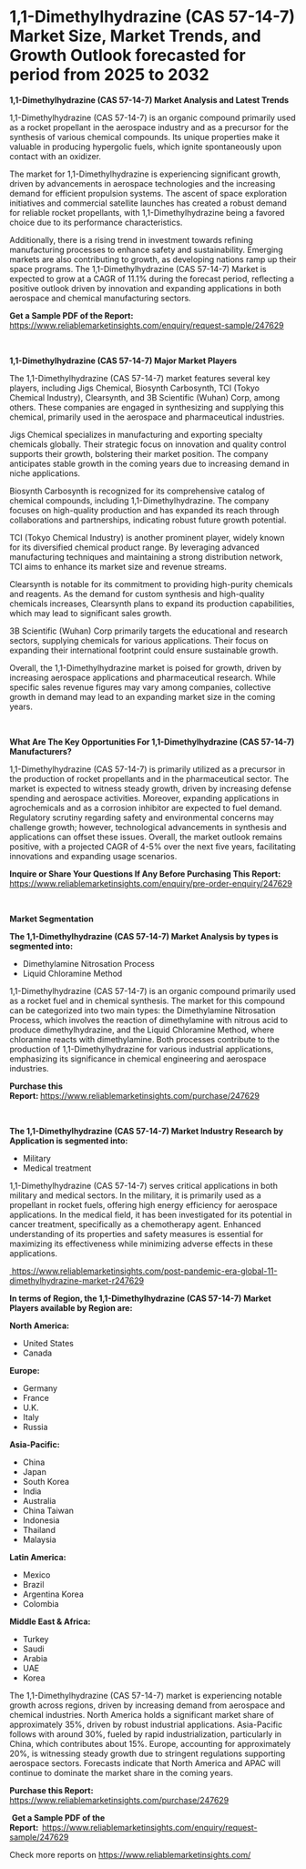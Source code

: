 <p><h1>1,1-Dimethylhydrazine (CAS 57-14-7) Market Size, Market Trends, and Growth Outlook forecasted for period from 2025 to 2032</h1></p><p><strong>1,1-Dimethylhydrazine (CAS 57-14-7) Market Analysis and Latest Trends</strong></p>
<p><p>1,1-Dimethylhydrazine (CAS 57-14-7) is an organic compound primarily used as a rocket propellant in the aerospace industry and as a precursor for the synthesis of various chemical compounds. Its unique properties make it valuable in producing hypergolic fuels, which ignite spontaneously upon contact with an oxidizer.</p><p>The market for 1,1-Dimethylhydrazine is experiencing significant growth, driven by advancements in aerospace technologies and the increasing demand for efficient propulsion systems. The ascent of space exploration initiatives and commercial satellite launches has created a robust demand for reliable rocket propellants, with 1,1-Dimethylhydrazine being a favored choice due to its performance characteristics.</p><p>Additionally, there is a rising trend in investment towards refining manufacturing processes to enhance safety and sustainability. Emerging markets are also contributing to growth, as developing nations ramp up their space programs. The 1,1-Dimethylhydrazine (CAS 57-14-7) Market is expected to grow at a CAGR of 11.1% during the forecast period, reflecting a positive outlook driven by innovation and expanding applications in both aerospace and chemical manufacturing sectors.</p></p>
<p><strong>Get a Sample PDF of the Report:&nbsp;</strong> <a href="https://www.reliablemarketinsights.com/enquiry/request-sample/247629?utm_campaign=2717&utm_medium=2&utm_source=Github&utm_content=ia&utm_term=30032025&utm_id=11-dimethylhydrazine-cas-57-14-7">https://www.reliablemarketinsights.com/enquiry/request-sample/247629</a></p>
<p>&nbsp;</p>
<p><strong>1,1-Dimethylhydrazine (CAS 57-14-7) Major Market Players</strong></p>
<p><p>The 1,1-Dimethylhydrazine (CAS 57-14-7) market features several key players, including Jigs Chemical, Biosynth Carbosynth, TCI (Tokyo Chemical Industry), Clearsynth, and 3B Scientific (Wuhan) Corp, among others. These companies are engaged in synthesizing and supplying this chemical, primarily used in the aerospace and pharmaceutical industries.</p><p>Jigs Chemical specializes in manufacturing and exporting specialty chemicals globally. Their strategic focus on innovation and quality control supports their growth, bolstering their market position. The company anticipates stable growth in the coming years due to increasing demand in niche applications.</p><p>Biosynth Carbosynth is recognized for its comprehensive catalog of chemical compounds, including 1,1-Dimethylhydrazine. The company focuses on high-quality production and has expanded its reach through collaborations and partnerships, indicating robust future growth potential.</p><p>TCI (Tokyo Chemical Industry) is another prominent player, widely known for its diversified chemical product range. By leveraging advanced manufacturing techniques and maintaining a strong distribution network, TCI aims to enhance its market size and revenue streams.</p><p>Clearsynth is notable for its commitment to providing high-purity chemicals and reagents. As the demand for custom synthesis and high-quality chemicals increases, Clearsynth plans to expand its production capabilities, which may lead to significant sales growth.</p><p>3B Scientific (Wuhan) Corp primarily targets the educational and research sectors, supplying chemicals for various applications. Their focus on expanding their international footprint could ensure sustainable growth.</p><p>Overall, the 1,1-Dimethylhydrazine market is poised for growth, driven by increasing aerospace applications and pharmaceutical research. While specific sales revenue figures may vary among companies, collective growth in demand may lead to an expanding market size in the coming years.</p></p>
<p>&nbsp;</p>
<p><strong>What Are The Key Opportunities For 1,1-Dimethylhydrazine (CAS 57-14-7) Manufacturers?</strong></p>
<p><p>1,1-Dimethylhydrazine (CAS 57-14-7) is primarily utilized as a precursor in the production of rocket propellants and in the pharmaceutical sector. The market is expected to witness steady growth, driven by increasing defense spending and aerospace activities. Moreover, expanding applications in agrochemicals and as a corrosion inhibitor are expected to fuel demand. Regulatory scrutiny regarding safety and environmental concerns may challenge growth; however, technological advancements in synthesis and applications can offset these issues. Overall, the market outlook remains positive, with a projected CAGR of 4-5% over the next five years, facilitating innovations and expanding usage scenarios.</p></p>
<p><strong>Inquire or Share Your Questions If Any Before Purchasing This Report:</strong> <a href="https://www.reliablemarketinsights.com/enquiry/pre-order-enquiry/247629?utm_campaign=2717&utm_medium=2&utm_source=Github&utm_content=ia&utm_term=30032025&utm_id=11-dimethylhydrazine-cas-57-14-7">https://www.reliablemarketinsights.com/enquiry/pre-order-enquiry/247629</a></p>
<p>&nbsp;</p>
<p><strong>Market Segmentation</strong></p>
<p><strong>The 1,1-Dimethylhydrazine (CAS 57-14-7) Market Analysis by types is segmented into:</strong></p>
<p><ul><li>Dimethylamine Nitrosation Process</li><li>Liquid Chloramine Method</li></ul></p>
<p><p>1,1-Dimethylhydrazine (CAS 57-14-7) is an organic compound primarily used as a rocket fuel and in chemical synthesis. The market for this compound can be categorized into two main types: the Dimethylamine Nitrosation Process, which involves the reaction of dimethylamine with nitrous acid to produce dimethylhydrazine, and the Liquid Chloramine Method, where chloramine reacts with dimethylamine. Both processes contribute to the production of 1,1-Dimethylhydrazine for various industrial applications, emphasizing its significance in chemical engineering and aerospace industries.</p></p>
<p><strong>Purchase this Report:&nbsp;</strong><a href="https://www.reliablemarketinsights.com/purchase/247629?utm_campaign=2717&utm_medium=2&utm_source=Github&utm_content=ia&utm_term=30032025&utm_id=11-dimethylhydrazine-cas-57-14-7">https://www.reliablemarketinsights.com/purchase/247629</a></p>
<p>&nbsp;</p>
<p><strong>The 1,1-Dimethylhydrazine (CAS 57-14-7) Market Industry Research by Application is segmented into:</strong></p>
<p><ul><li>Military</li><li>Medical treatment</li></ul></p>
<p><p>1,1-Dimethylhydrazine (CAS 57-14-7) serves critical applications in both military and medical sectors. In the military, it is primarily used as a propellant in rocket fuels, offering high energy efficiency for aerospace applications. In the medical field, it has been investigated for its potential in cancer treatment, specifically as a chemotherapy agent. Enhanced understanding of its properties and safety measures is essential for maximizing its effectiveness while minimizing adverse effects in these applications.</p></p>
<p><a href="https://www.reliablemarketinsights.com/post-pandemic-era-global-11-dimethylhydrazine-market-r247629?utm_campaign=2717&utm_medium=2&utm_source=Github&utm_content=ia&utm_term=30032025&utm_id=11-dimethylhydrazine-cas-57-14-7">&nbsp;https://www.reliablemarketinsights.com/post-pandemic-era-global-11-dimethylhydrazine-market-r247629</a></p>
<p><strong>In terms of Region, the 1,1-Dimethylhydrazine (CAS 57-14-7) Market Players available by Region are:</strong></p>
<p>
    <p> <strong> North America: </strong>
        <ul>
            <li>United States</li>
            <li>Canada</li>
        </ul>
        </p> 
    <p> <strong> Europe: </strong>
        <ul>
            <li>Germany</li>
            <li>France</li>
            <li>U.K.</li>
            <li>Italy</li>
            <li>Russia</li>
        </ul>
        </p> 
    <p> <strong> Asia-Pacific: </strong>
        <ul>
            <li>China</li>
            <li>Japan</li>
            <li>South Korea</li>
            <li>India</li>
            <li>Australia</li>
            <li>China Taiwan</li>
            <li>Indonesia</li>
            <li>Thailand</li>
            <li>Malaysia</li>
        </ul>
        </p> 
    <p> <strong> Latin America: </strong>
        <ul>
            <li>Mexico</li>
            <li>Brazil</li>
            <li>Argentina Korea</li>
            <li>Colombia</li>
        </ul>
        </p> 
    <p> <strong> Middle East & Africa: </strong>
        <ul>
            <li>Turkey</li>
            <li>Saudi</li>
            <li>Arabia</li>
            <li>UAE</li>
            <li>Korea</li>
        </ul>
    </p>
    </p>
<p><p>The 1,1-Dimethylhydrazine (CAS 57-14-7) market is experiencing notable growth across regions, driven by increasing demand from aerospace and chemical industries. North America holds a significant market share of approximately 35%, driven by robust industrial applications. Asia-Pacific follows with around 30%, fueled by rapid industrialization, particularly in China, which contributes about 15%. Europe, accounting for approximately 20%, is witnessing steady growth due to stringent regulations supporting aerospace sectors. Forecasts indicate that North America and APAC will continue to dominate the market share in the coming years.</p></p>
<p><strong>Purchase this Report: </strong><a href="https://www.reliablemarketinsights.com/purchase/247629?utm_campaign=2717&utm_medium=2&utm_source=Github&utm_content=ia&utm_term=30032025&utm_id=11-dimethylhydrazine-cas-57-14-7">https://www.reliablemarketinsights.com/purchase/247629</a></p>
<p>&nbsp;<strong>Get a Sample PDF of the Report:&nbsp;&nbsp;</strong><a href="https://www.reliablemarketinsights.com/enquiry/request-sample/247629?utm_campaign=2717&utm_medium=2&utm_source=Github&utm_content=ia&utm_term=30032025&utm_id=11-dimethylhydrazine-cas-57-14-7">https://www.reliablemarketinsights.com/enquiry/request-sample/247629</a></p>
<p><strong></strong></p>
<p>Check more reports on <a href="https://www.reliablemarketinsights.com/?utm_campaign=2717&utm_medium=2&utm_source=Github&utm_content=ia&utm_term=30032025&utm_id=11-dimethylhydrazine-cas-57-14-7">https://www.reliablemarketinsights.com/</a></p>